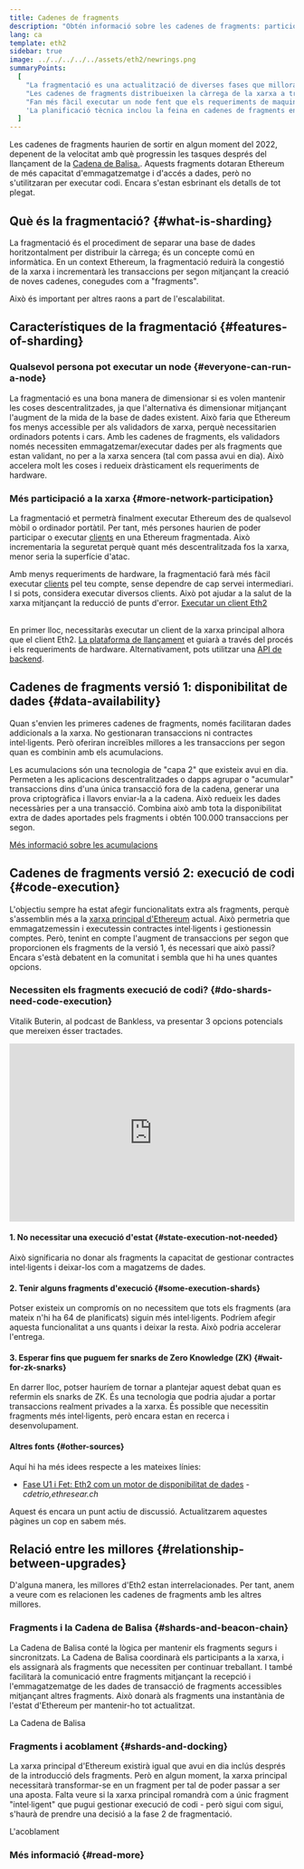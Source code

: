 ```yaml
---
title: Cadenes de fragments
description: "Obtén informació sobre les cadenes de fragments: particions de la xarxa que proporcionen a Ethereum més capacitat de transacció i en faciliten l'execució."
lang: ca
template: eth2
sidebar: true
image: ../../../../../assets/eth2/newrings.png
summaryPoints:
  [
    "La fragmentació es una actualització de diverses fases que millora la capacitat i l'escalabilitat d'Ethereum.",
    "Les cadenes de fragments distribueixen la càrrega de la xarxa a través de 64 cadenes noves.",
    "Fan més fàcil executar un node fent que els requeriments de maquinari siguin més baixos.",
    'La planificació tècnica inclou la feina en cadenes de fragments en la "Fase 1" i potencialment en la "Fase 2".',
  ]
---
```


<UpgradeStatus date="~2022">
    Les cadenes de fragments haurien de sortir en algun moment del 2022, depenent de la velocitat amb què progressin les tasques després del llançament de la <a href="/eth2/beacon-chain/">Cadena de Balisa.</a>. Aquests fragments dotaran Ethereum de més capacitat d'emmagatzematge i d'accés a dades, però no s'utilitzaran per executar codi. Encara s'estan esbrinant els detalls de tot plegat.
</UpgradeStatus>

## Què és la fragmentació? {#what-is-sharding}

La fragmentació és el procediment de separar una base de dades horitzontalment per distribuir la càrrega; és un concepte comú en informàtica. En un context Ethereum, la fragmentació reduirà la congestió de la xarxa i incrementarà les transaccions per segon mitjançant la creació de noves cadenes, conegudes com a "fragments".

Això és important per altres raons a part de l'escalabilitat.

## Característiques de la fragmentació {#features-of-sharding}

### Qualsevol persona pot executar un node {#everyone-can-run-a-node}

La fragmentació es una bona manera de dimensionar si es volen mantenir les coses descentralitzades, ja que l'alternativa és dimensionar mitjançant l'augment de la mida de la base de dades existent. Això faria que Ethereum fos menys accessible per als validadors de xarxa, perquè necessitarien ordinadors potents i cars. Amb les cadenes de fragments, els validadors només necessiten emmagatzemar/executar dades per als fragments que estan validant, no per a la xarxa sencera (tal com passa avui en dia). Això accelera molt les coses i redueix dràsticament els requeriments de hardware.

### Més participació a la xarxa {#more-network-participation}

La fragmentació et permetrà finalment executar Ethereum des de qualsevol mòbil o ordinador portàtil. Per tant, més persones haurien de poder participar o executar [clients](/developers/docs/nodes-and-clients/) en una Ethereum fragmentada. Això incrementaria la seguretat perquè quant més descentralitzada fos la xarxa, menor seria la superfície d'atac.

Amb menys requeriments de hardware, la fragmentació farà més fàcil executar [clients](/developers/docs/nodes-and-clients/) pel teu compte, sense dependre de cap servei intermediari. I si pots, considera executar diversos clients. Això pot ajudar a la salut de la xarxa mitjançant la reducció de punts d'error. [Executar un client Eth2](/eth2/get-involved/)

<br />

<InfoBanner isWarning={true}>
  En primer lloc, necessitaràs executar un client de la xarxa principal alhora que el client Eth2. <a href="https://launchpad.ethereum.org" target="_blank">La plataforma de llançament</a> et guiarà a través del procés i els requeriments de hardware. Alternativament, pots utilitzar una <a href="/en/developers/docs/apis/backend/#available-libraries">API de backend</a>.
</InfoBanner>

## Cadenes de fragments versió 1: disponibilitat de dades {#data-availability}

Quan s'envien les primeres cadenes de fragments, només facilitaran dades addicionals a la xarxa. No gestionaran transaccions ni contractes intel·ligents. Però oferiran increïbles millores a les transaccions per segon quan es combinin amb els acumulacions.

Les acumulacions són una tecnologia de "capa 2" que existeix avui en dia. Permeten a les aplicacions descentralitzades o dapps agrupar o "acumular" transaccions dins d'una única transacció fora de la cadena, generar una prova criptogràfica i llavors enviar-la a la cadena. Això redueix les dades necessàries per a una transacció. Combina això amb tota la disponibilitat extra de dades aportades pels fragments i obtén 100.000 transaccions per segon.

[Més informació sobre les acumulacions](/developers/docs/layer-2-scaling/)

## Cadenes de fragments versió 2: execució de codi {#code-execution}

L'objectiu sempre ha estat afegir funcionalitats extra als fragments, perquè s'assemblin més a la [xarxa principal d'Ethereum](/glossary/#mainnet) actual. Això permetria que emmagatzemessin i executessin contractes intel·ligents i gestionessin comptes. Però, tenint en compte l'augment de transaccions per segon que proporcionen els fragments de la versió 1, és necessari que això passi? Encara s'està debatent en la comunitat i sembla que hi ha unes quantes opcions.

### Necessiten els fragments execució de codi? {#do-shards-need-code-execution}

Vitalik Buterin, al podcast de Bankless, va presentar 3 opcions potencials que mereixen ésser tractades.

<iframe width="100%" height="315" src="https://www.youtube.com/embed/-R0j5AMUSzA?start=5841" frameborder="0" allow="accelerometer; autoplay; clipboard-write; encrypted-media; gyroscope; picture-in-picture" allowfullscreen mark="crwd-mark"></iframe>

#### 1. No necessitar una execució d'estat {#state-execution-not-needed}

Això significaria no donar als fragments la capacitat de gestionar contractes intel·ligents i deixar-los com a magatzems de dades.

#### 2. Tenir alguns fragments d'execució {#some-execution-shards}

Potser existeix un compromís on no necessitem que tots els fragments (ara mateix n'hi ha 64 de planificats) siguin més intel·ligents. Podríem afegir aquesta funcionalitat a uns quants i deixar la resta. Això podria accelerar l'entrega.

#### 3. Esperar fins que puguem fer snarks de Zero Knowledge (ZK) {#wait-for-zk-snarks}

En darrer lloc, potser hauríem de tornar a plantejar aquest debat quan es refermin els snarks de ZK. És una tecnologia que podria ajudar a portar transaccions realment privades a la xarxa. És possible que necessitin fragments més intel·ligents, però encara estan en recerca i desenvolupament.

#### Altres fonts {#other-sources}

Aquí hi ha més idees respecte a les mateixes línies:

- [Fase U1 i Fet: Eth2 com un motor de disponibilitat de dades](https://ethresear.ch/t/phase-one-and-done-eth2-as-a-data-availability-engine/5269/8) - _cdetrio,ethresear.ch_

Aquest és encara un punt actiu de discussió. Actualitzarem aquestes pàgines un cop en sabem més.

## Relació entre les millores {#relationship-between-upgrades}

D'alguna manera, les millores d'Eth2 estan interrelacionades. Per tant, anem a veure com es relacionen les cadenes de fragments amb les altres millores.

### Fragments i la Cadena de Balisa {#shards-and-beacon-chain}

La Cadena de Balisa conté la lògica per mantenir els fragments segurs i sincronitzats. La Cadena de Balisa coordinarà els participants a la xarxa, i els assignarà als fragments que necessiten per continuar treballant. I també facilitarà la comunicació entre fragments mitjançant la recepció i l'emmagatzematge de les dades de transacció de fragments accessibles mitjançant altres fragments. Això donarà als fragments una instantània de l'estat d'Ethereum per mantenir-ho tot actualitzat.

<ButtonLink to="/eth2/beacon-chain/">La Cadena de Balisa</ButtonLink>

### Fragments i acoblament {#shards-and-docking}

La xarxa principal d'Ethereum existirà igual que avui en dia inclús després de la introducció dels fragments. Però en algun moment, la xarxa principal necessitarà transformar-se en un fragment per tal de poder passar a ser una aposta. Falta veure si la xarxa principal romandrà com a únic fragment "intel·ligent" que pugui gestionar execució de codi - però sigui com sigui, s'haurà de prendre una decisió a la fase 2 de fragmentació.

<ButtonLink to="/eth2/docking/">L'acoblament</ButtonLink>

<Divider />

### Més informació {#read-more}

<Eth2ShardChainsList />
